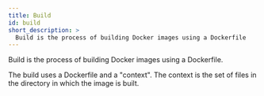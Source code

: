 ```yaml
---
title: Build
id: build
short_description: >
  Build is the process of building Docker images using a Dockerfile
---
```


Build is the process of building Docker images using a Dockerfile.

The build uses a Dockerfile and a "context". The context is the set of files in the directory in which the image is built.